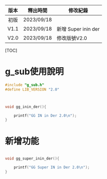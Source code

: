 | 版本 |  釋出時間  | 修改紀錄            |
| :--: | :--------: | ------------------- |
| 初版 | 2023/09/18 |                     |
| V1.1 | 2023/09/18 | 新增 Super inin der |
| V2.0 | 2023/09/18 | 修改版號V2.0        |



[TOC]



# g_sub使用說明



```c
#include "g_sub.h"
#define LIB_VERSION "2.0"
```



```c


void gg_inin_der(){

	printf("GG IN in Der 2.0\n");
}
```





# 新增功能

```c

void gg_super_inin_der(){

	printf("GG Super IN in Der 2.0\n");
}
```

